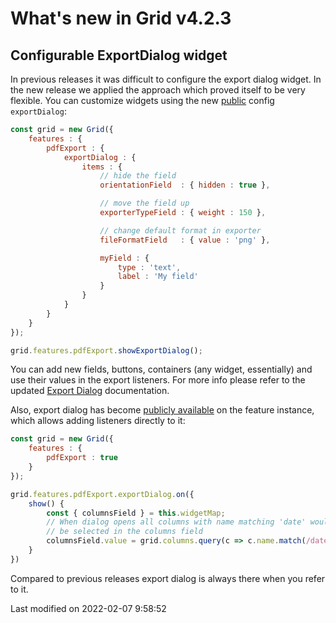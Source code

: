 # What's new in Grid v4.2.3

## Configurable ExportDialog widget

In previous releases it was difficult to configure the export dialog widget. In the new release we applied the approach
which proved itself to be very flexible. You can customize widgets using the new 
[public](#Grid/feature/export/PdfExport#config-exportDialog) config `exportDialog`:

```javascript
const grid = new Grid({
    features : {
        pdfExport : {
            exportDialog : {
                items : {
                    // hide the field
                    orientationField  : { hidden : true },

                    // move the field up
                    exporterTypeField : { weight : 150 },

                    // change default format in exporter
                    fileFormatField   : { value : 'png' },

                    myField : {
                        type : 'text',
                        label : 'My field'
                    }
                }
            }
        }
    }
});

grid.features.pdfExport.showExportDialog();
```

You can add new fields, buttons, containers (any widget, essentially) and use their values in the export listeners. For
more info please refer to the updated [Export Dialog](#Grid/view/export/ExportDialog) documentation.

Also, export dialog has become [publicly available](#Grid/feature/export/PdfExport#property-exportDialog) on the feature
instance, which allows adding listeners directly to it:

```javascript
const grid = new Grid({
    features : {
        pdfExport : true
    }
});

grid.features.pdfExport.exportDialog.on({
    show() {
        const { columnsField } = this.widgetMap;
        // When dialog opens all columns with name matching 'date' would
        // be selected in the columns field 
        columnsField.value = grid.columns.query(c => c.name.match(/date/i));
    }
})
```

Compared to previous releases export dialog is always there when you refer to it.


<p class="last-modified">Last modified on 2022-02-07 9:58:52</p>